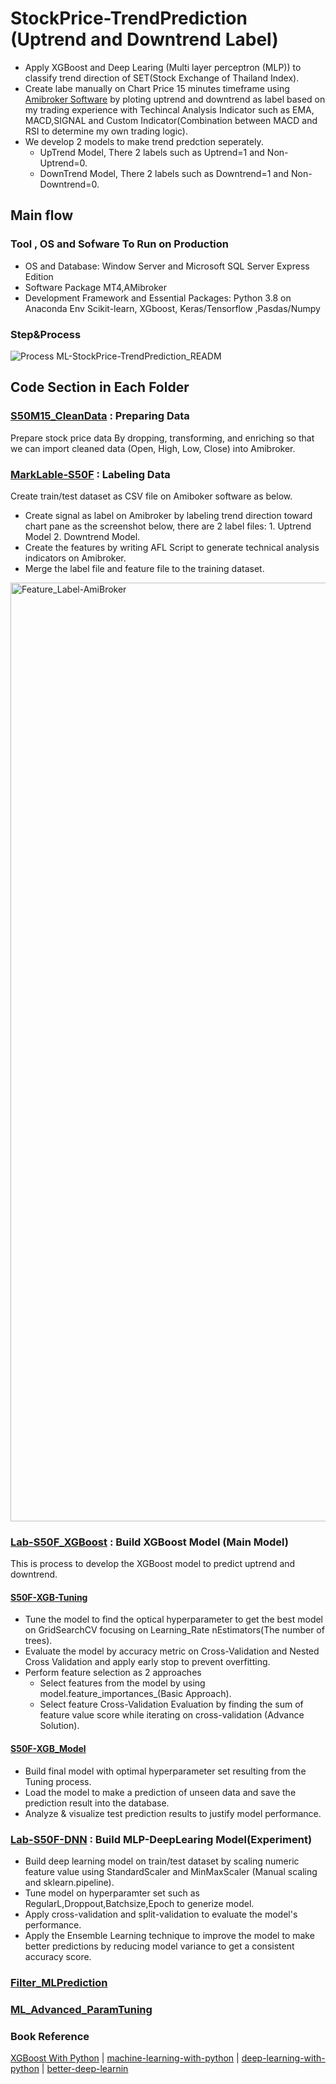 # StockPrice-TrendPrediction (Uptrend and Downtrend Label)
* Apply XGBoost and Deep Learing (Multi layer perceptron (MLP)) to classify trend direction of SET(Stock Exchange of Thailand Index).
* Create labe manually on Chart Price 15 minutes timeframe using [Amibroker Software](https://www.amibroker.com/) by ploting uptrend and downtrend as label based on my trading experience with Techincal Analysis Indicator such as EMA, MACD,SIGNAL and Custom Indicator(Combination between MACD and RSI to determine my own trading logic). 
* We develop 2 models to make trend predction seperately. 
  * UpTrend Model, There 2 labels  such as  Uptrend=1 and Non-Uptrend=0.
  * DownTrend Model, There 2 labels  such as  Downtrend=1 and Non-Downtrend=0.
 
 ## Main flow
 ### Tool , OS and Sofware To Run on Production 
* OS and Database: Window Server and Microsoft SQL Server Express Edition
* Software Package MT4,AMibroker
* Development Framework and Essential Packages: Python 3.8 on Anaconda Env  Scikit-learn, XGboost, Keras/Tensorflow ,Pasdas/Numpy

### Step&Process
 
  ![Process ML-StockPrice-TrendPrediction_READM](https://github.com/technqvi/ML-StockPrice-TrendPrediction/assets/38780060/7dd356b0-3741-4b96-8df2-32762ba29ccb)


## Code Section in Each Folder 
### [S50M15_CleanData](https://github.com/technqvi/ML-StockPrice-TrendPrediction/tree/main/S50M15_CleanData) : Preparing Data
Prepare stock price data By dropping, transforming, and enriching so that we can import cleaned data (Open, High, Low, Close) into Amibroker. 
### [MarkLable-S50F](https://github.com/technqvi/ML-StockPrice-TrendPrediction/tree/main/MarkLable-S50F) :  Labeling Data
Create train/test dataset  as CSV file on Amiboker software as below.
* Create signal as label  on Amibroker by labeling trend direction toward chart pane as the screenshot below, there are  2 label files: 1. Uptrend Model 2. Downtrend Model.
* Create  the features by writing AFL Script to generate technical analysis indicators  on Amibroker.
* Merge the label file and feature file to the training dataset.
<img width="1502" alt="Feature_Label-AmiBroker" src="https://github.com/technqvi/ML-StockPrice-TrendPrediction/assets/38780060/2dba064c-19de-4676-b923-a10c0eac715a">


### [Lab-S50F_XGBoost](https://github.com/technqvi/ML-StockPrice-TrendPrediction/tree/main/MarkLable-S50F) : Build XGBoost Model (Main Model)
This is process to develop the XGBoost model to predict uptrend and downtrend. 
#### [S50F-XGB-Tuning](https://github.com/technqvi/ML-StockPrice-TrendPrediction/tree/main/Lab-S50F_XGBoost/S50F-XGB-Tuning)
* Tune the model to find the optical hyperparameter to get the best model on GridSearchCV focusing on Learning_Rate nEstimators(The number of trees).
* Evaluate the model by accuracy metric on Cross-Validation and Nested Cross Validation and apply early stop to prevent overfitting.
* Perform feature selection as 2 approaches
  * Select features from the model by using model.feature_importances_(Basic Approach).
  * Select feature Cross-Validation Evaluation by finding the sum of feature value score while iterating on cross-validation (Advance Solution).
 #### [S50F-XGB_Model](https://github.com/technqvi/ML-StockPrice-TrendPrediction/tree/main/Lab-S50F_XGBoost/S50F-XGB_Model)
* Build final model with optimal hyperparameter set resulting from the Tuning process.
* Load the model to make a prediction of unseen data and save the prediction result into the database.
* Analyze & visualize test prediction results to justify model performance.
 
### [Lab-S50F-DNN](https://github.com/technqvi/ML-StockPrice-TrendPrediction/tree/main/Lab-S5-F-DNN)  : Build MLP-DeepLearing Model(Experiment)
* Build deep learning model on train/test dataset by scaling numeric feature value using StandardScaler and MinMaxScaler (Manual scaling and sklearn.pipeline).
* Tune model on hyperparamter set such as RegularL,Droppout,Batchsize,Epoch to generize model.
* Apply cross-validation and split-validation to evaluate the model's performance.
* Apply the Ensemble Learning technique to improve the model to make better predictions by reducing model variance to get a consistent accuracy score.

### [Filter_MLPrediction](https://github.com/technqvi/ML-StockPrice-TrendPrediction/tree/main/Filter_MLPrediction)
### [ML_Advanced_ParamTuning](https://github.com/technqvi/ML-StockPrice-TrendPrediction/tree/main/ML_Advanced_ParamTuning)

### Book Reference
[XGBoost With Python](https://machinelearningmastery.com/xgboost-with-python/) | [machine-learning-with-python](https://machinelearningmastery.com/machine-learning-with-python/) | [deep-learning-with-python](https://machinelearningmastery.com/deep-learning-with-python/) | [better-deep-learnin](https://machinelearningmastery.com/better-deep-learning/)
